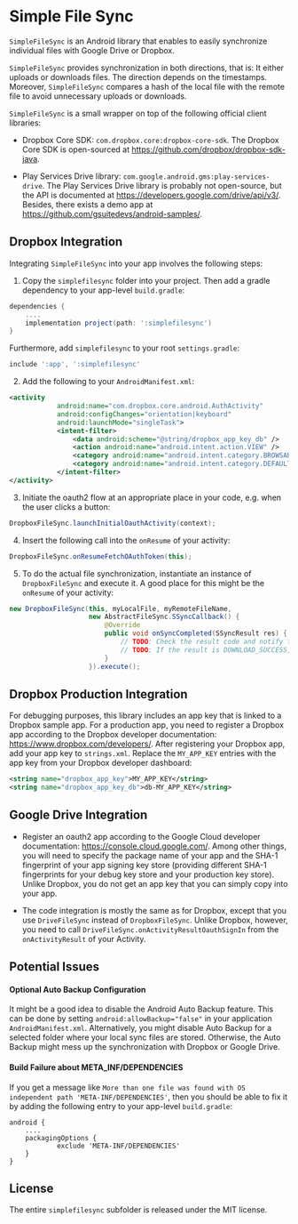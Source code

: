 # Simple File Sync

``SimpleFileSync`` is an Android library that enables to easily synchronize individual files with Google Drive or Dropbox.

``SimpleFileSync`` provides synchronization in both directions, that is: It either uploads or downloads files.
The direction depends on the timestamps.
Moreover, ``SimpleFileSync`` compares a hash of the local file with the remote file to avoid unnecessary uploads or downloads.


``SimpleFileSync`` is a small wrapper on top of the following official client libraries:

- Dropbox Core SDK: `com.dropbox.core:dropbox-core-sdk`.
The Dropbox Core SDK is open-sourced at https://github.com/dropbox/dropbox-sdk-java.


- Play Services Drive library: `com.google.android.gms:play-services-drive`.
The Play Services Drive library is probably not open-source, but the API is documented at https://developers.google.com/drive/api/v3/.
Besides, there exists a demo app at https://github.com/gsuitedevs/android-samples/.

## Dropbox Integration
Integrating ``SimpleFileSync`` into your app involves the following steps:

1. Copy the `simplefilesync` folder into your project.
Then add a gradle dependency to your app-level `build.gradle`:
```Groovy
dependencies {
    ....
    implementation project(path: ':simplefilesync')
}
```
Furthermore, add `simplefilesync` to your root `settings.gradle`:
```Groovy
include ':app', ':simplefilesync'
```

2. Add the following to your `AndroidManifest.xml`:
```XML
<activity
            android:name="com.dropbox.core.android.AuthActivity"
            android:configChanges="orientation|keyboard"
            android:launchMode="singleTask">
            <intent-filter>
                <data android:scheme="@string/dropbox_app_key_db" />
                <action android:name="android.intent.action.VIEW" />
                <category android:name="android.intent.category.BROWSABLE" />
                <category android:name="android.intent.category.DEFAULT" />
            </intent-filter>
</activity>
```

3. Initiate the oauth2 flow at an appropriate place in your code, e.g. when the user clicks a button:
```Java
DropboxFileSync.launchInitialOauthActivity(context);
```

4. Insert the following call into the `onResume` of your activity:
```Java
DropboxFileSync.onResumeFetchOAuthToken(this);
```

5. To do the actual file synchronization, instantiate an instance of `DropboxFileSync` and execute it.
A good place for this might be the `onResume` of your activity:
```Java
new DropboxFileSync(this, myLocalFile, myRemoteFileName,
                    new AbstractFileSync.SSyncCallback() {
                        @Override
                        public void onSyncCompleted(SSyncResult res) {
                            // TODO: Check the result code and notify the user about success or failure.
                            // TODO: If the result is DOWNLOAD_SUCCESS, then you will probably need to copy the temporary download file to a permanent storage location.
                        }
                    }).execute();
```

## Dropbox Production Integration

For debugging purposes, this library includes an app key that is linked to a Dropbox sample app.
For a production app, you need to register a Dropbox app according to the Dropbox developer documentation: https://www.dropbox.com/developers/.
After registering your Dropbox app, add your app key to `strings.xml`. 
Replace the `MY_APP_KEY` entries with the app key from your Dropbox developer dashboard:
```XML
<string name="dropbox_app_key">MY_APP_KEY</string>
<string name="dropbox_app_key_db">db-MY_APP_KEY</string>
```

## Google Drive Integration

- Register an oauth2 app according to the Google Cloud developer documentation:
https://console.cloud.google.com/.
Among other things, you will need to specify the package name of your app
and the SHA-1 fingerprint of your app signing key store (providing different SHA-1 fingerprints for your debug key store and your production key store).
Unlike Dropbox, you do not get an app key that you can simply copy into your app.

- The code integration is mostly the same as for Dropbox, except that you use `DriveFileSync` instead of `DropboxFileSync`.
Unlike Dropbox, however, you need to call `DriveFileSync.onActivityResultOauthSignIn` from the `onActivityResult` of your Activity.

## Potential Issues

#### Optional Auto Backup Configuration
It might be a good idea to disable the Android Auto Backup feature.
This can be done by setting `android:allowBackup="false"` in your application `AndroidManifest.xml`.
Alternatively, you might disable Auto Backup for a selected folder where your local sync files are stored.
Otherwise, the Auto Backup might mess up the synchronization with Dropbox or Google Drive.


#### Build Failure about META_INF/DEPENDENCIES
If you get a message like `More than one file was found with OS independent path 'META-INF/DEPENDENCIES'`,
then you should be able to fix it by adding the following entry to your app-level `build.gradle`:
```
android {
    ....
    packagingOptions {
            exclude 'META-INF/DEPENDENCIES'
    }
}
```

## License
The entire `simplefilesync` subfolder is released under the MIT license.

